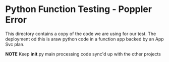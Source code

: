# Python Function Testing - Poppler Error

This directory contains a copy of the code we are using for our test. The deployment od this is araw python code in a function app backed by an App Svc plan. 

**NOTE** Keep __init__.py main processing code sync'd up with the other projects  
